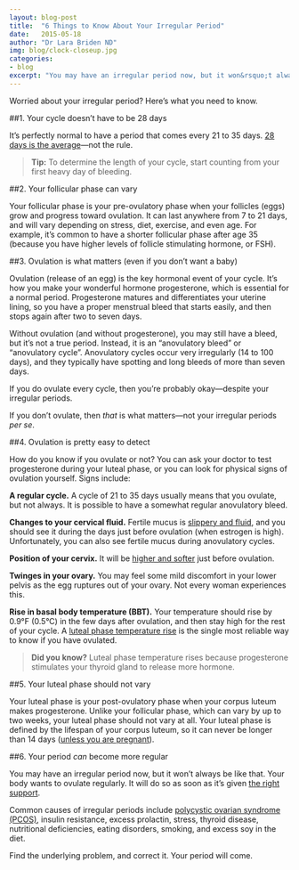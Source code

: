 ```yaml
---
layout: blog-post
title:  "6 Things to Know About Your Irregular Period"
date:   2015-05-18
author: "Dr Lara Briden ND"
img: blog/clock-closeup.jpg
categories:
- blog
excerpt: "You may have an irregular period now, but it won&rsquo;t always be like that. Your body wants to ovulate regularly ..."
---
```


Worried about your irregular period? Here&rsquo;s what you need to know.

##1. Your cycle doesn&rsquo;t have to be 28 days

It&rsquo;s perfectly normal to have a period that comes every 21 to 35 days. <a class="text-link" href="/blog/2014/08/01/the-myth-of-the-average-menstrual-cycle/">28 days is the average</a>&mdash;not the rule.

>**Tip:** To determine the length of your cycle, start counting from your first heavy day of bleeding.

##2. Your follicular phase can vary

Your follicular phase is your pre-ovulatory phase when your follicles (eggs) grow and progress toward ovulation. It can last anywhere from 7 to 21 days, and will vary depending on stress, diet, exercise, and even age. For example, it&rsquo;s common to have a shorter follicular phase after age 35 (because you have higher levels of follicle stimulating hormone, or FSH).

##3. Ovulation is what matters (even if you don&rsquo;t want a baby)

Ovulation (release of an egg) is the key hormonal event of your cycle. It&rsquo;s how you make your wonderful hormone progesterone, which is essential for a normal period. Progesterone matures and differentiates your uterine lining, so you have a proper menstrual bleed that starts easily, and then stops again after two to seven days.

Without ovulation (and without progesterone), you may still have a bleed, but it&rsquo;s not a true period. Instead, it is an &ldquo;anovulatory bleed&rdquo; or &ldquo;anovulatory cycle&rdquo;. Anovulatory cycles occur very irregularly (14 to 100 days), and they typically have spotting and long bleeds of more than seven days.

If you do ovulate every cycle, then you&rsquo;re probably okay&mdash;despite your irregular periods. 

If you don&rsquo;t ovulate, then *that* is what matters&mdash;not your irregular periods *per se*.  

##4. Ovulation is pretty easy to detect

How do you know if you ovulate or not? You can ask your doctor to test progesterone during  your luteal phase, or you can look for physical signs of ovulation yourself. Signs include: 

**A regular cycle.** A cycle of 21 to 35 days usually means that you ovulate, but not always. It is possible to have a somewhat regular anovulatory bleed.

**Changes to your cervical fluid.** Fertile mucus is <a class="text-link" href="http://www.whatiscervicalfluid.com">slippery and fluid</a>, and you should see it during the days just before ovulation (when estrogen is high). Unfortunately, you can also see fertile mucus during anovulatory cycles.

**Position of your cervix.** It will be <a class="text-link" href="/the-cycle/chapter-6-hormone-changes-and-fertility-signals/#what-is-cervical-position">higher and softer</a> just before ovulation.

**Twinges in your ovary.** You may feel some mild discomfort in your lower pelvis as the egg ruptures out of your ovary. Not every woman experiences this.

**Rise in basal body temperature (BBT).** Your temperature should rise by 0.9&deg;F (0.5&deg;C) in the few days after ovulation, and then stay high for the rest of your cycle. A <a class="text-link" href="/the-cycle/chapter-6-hormone-changes-and-fertility-signals/#what-is-bbt">luteal phase temperature rise</a> is the single most reliable way to know if you have ovulated.

>**Did you know?** Luteal phase temperature rises because progesterone stimulates your thyroid gland to release more hormone. 

##5. Your luteal phase should not vary

Your luteal phase is your post-ovulatory phase when your corpus luteum makes progesterone. Unlike your follicular phase, which can vary by up to two weeks, your luteal phase should not vary at all. Your luteal phase is defined by the lifespan of your corpus luteum, so it can never be longer than 14 days (<a class="text-link" href="/blog/2014/07/04/how-to-get-pregnant-while-charting-your-fertility/">unless you are pregnant</a>). 

##6. Your period *can* become more regular

You may have an irregular period now, but it won&rsquo;t always be like that. Your body wants to ovulate regularly. It will do so as soon as it&rsquo;s given <a class="text-link" target="_blank" href="http://www.larabriden.com/period-repair-manual/">the right support</a>. 

Common causes of irregular periods include <a class="text-link" href="/blog/2015/01/09/polycystic-ovary-syndrome-what-it-is-&-what-you-should-know/">polycystic ovarian syndrome (PCOS)</a>, insulin resistance, excess prolactin, stress, thyroid disease, nutritional deficiencies, eating disorders, smoking, and excess soy in the diet. 

Find the underlying problem, and correct it. Your period will come.
